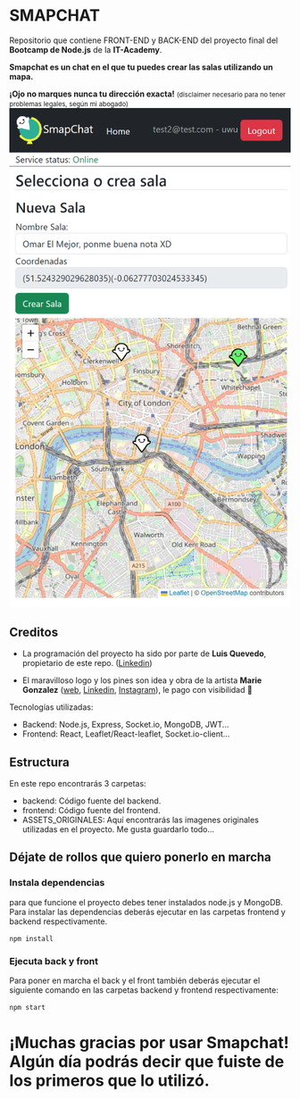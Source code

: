 # SMAPCHAT
Repositorio que contiene FRONT-END y BACK-END del proyecto final del **Bootcamp de Node.js** de la **IT-Academy**.

**Smapchat es un chat en el que tu puedes crear las salas utilizando un mapa.**

**¡Ojo no marques nunca tu dirección exacta!** <small>(disclaimer necesario para no tener problemas legales, según mi abogado)</small>
![](./ASSETS_ORIGINALES/smapchat-screenshot.png)

## Creditos
- La programación del proyecto ha sido por parte de **Luis Quevedo**, propietario de este repo. ([Linkedin](https://www.linkedin.com/in/luisquevedoferreiros/))

- El maravilloso logo y los pines son idea y obra de la artista **Marie Gonzalez** ([web](http://misscapricho.com/), [Linkedin](https://www.linkedin.com/in/marieklaragonzalez/), [Instagram](https://www.instagram.com/marieklaragonzalez/)), le pago con visibilidad 🤣



Tecnologías utilizadas:
- Backend: Node.js, Express, Socket.io, MongoDB, JWT...
- Frontend: React, Leaflet/React-leaflet, Socket.io-client...

## Estructura
En este repo encontrarás 3 carpetas:
- backend: Código fuente del backend.
- frontend: Código fuente del frontend.
- ASSETS_ORIGINALES: Aquí encontrarás las imagenes originales utilizadas en el proyecto. Me gusta guardarlo todo...

## Déjate de rollos que quiero ponerlo en marcha
### Instala dependencias
para que funcione el proyecto debes tener instalados node.js y MongoDB.
Para instalar las dependencias deberás ejecutar en las carpetas frontend y backend respectivamente.
```
npm install
```

### Ejecuta back y front
Para poner en marcha el back y el front también deberás ejecutar el siguiente comando en las carpetas backend y frontend respectivamente:
```
npm start
```

# ¡Muchas gracias por usar Smapchat! Algún día podrás decir que fuiste de los primeros que lo utilizó.
